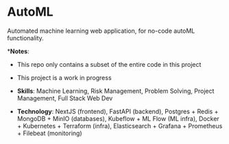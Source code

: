 # AutoML

Automated machine learning web application, for no-code autoML functionality.

***Notes**:
  - This repo only contains a subset of the entire code in this project
  - This project is a work in progress

- **Skills**: Machine Learning, Risk Management, Problem Solving, Project Management, Full Stack Web Dev
- **Technology**: NextJS (frontend), FastAPI (backend), Postgres + Redis + MongoDB + MinIO (databases), Kubeflow + ML Flow (ML infra), Docker + Kubernetes + Terraform (infra), Elasticsearch + Grafana + Prometheus + Filebeat (monitoring)

